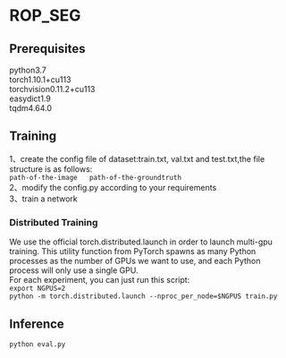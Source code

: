 # ROP_SEG
## Prerequisites
python3.7  
torch1.10.1+cu113  
torchvision0.11.2+cu113  
easydict1.9  
tqdm4.64.0  
## Training
1、create the config file of dataset:train.txt, val.txt and test.txt,the file structure is as follows:  
``path-of-the-image   path-of-the-groundtruth``  
2、modify the config.py according to your requirements  
3、train a network  
### Distributed Training  
We use the official torch.distributed.launch in order to launch multi-gpu training. This utility function from PyTorch spawns as many Python processes as the number of GPUs we want to use, and each Python process will only use a single GPU.  
For each experiment, you can just run this script:  
```export NGPUS=2```  
```python -m torch.distributed.launch --nproc_per_node=$NGPUS train.py```  
## Inference
``python eval.py``
